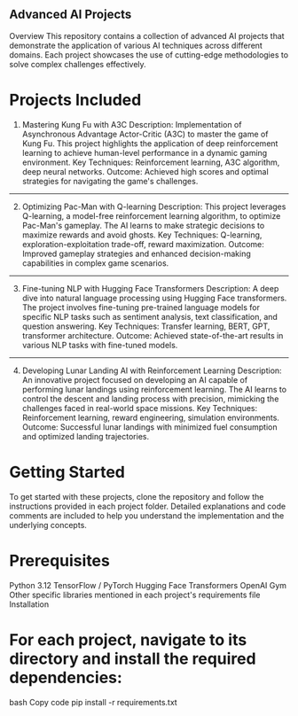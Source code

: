 
## Advanced AI Projects        
Overview
This repository contains a collection of advanced AI projects that demonstrate the application of various AI techniques across different domains. Each project showcases the use of cutting-edge methodologies to solve complex challenges effectively.

# Projects Included
1. Mastering Kung Fu with A3C
Description: Implementation of Asynchronous Advantage Actor-Critic (A3C) to master the game of Kung Fu. This project highlights the application of deep reinforcement learning to achieve human-level performance in a dynamic gaming environment.
Key Techniques: Reinforcement learning, A3C algorithm, deep neural networks.
Outcome: Achieved high scores and optimal strategies for navigating the game's challenges.

---

2. Optimizing Pac-Man with Q-learning
Description: This project leverages Q-learning, a model-free reinforcement learning algorithm, to optimize Pac-Man's gameplay. The AI learns to make strategic decisions to maximize rewards and avoid ghosts.
Key Techniques: Q-learning, exploration-exploitation trade-off, reward maximization.
Outcome: Improved gameplay strategies and enhanced decision-making capabilities in complex game scenarios.

---


3. Fine-tuning NLP with Hugging Face Transformers
Description: A deep dive into natural language processing using Hugging Face transformers. The project involves fine-tuning pre-trained language models for specific NLP tasks such as sentiment analysis, text classification, and question answering.
Key Techniques: Transfer learning, BERT, GPT, transformer architecture.
Outcome: Achieved state-of-the-art results in various NLP tasks with fine-tuned models.

---


4. Developing Lunar Landing AI with Reinforcement Learning
Description: An innovative project focused on developing an AI capable of performing lunar landings using reinforcement learning. The AI learns to control the descent and landing process with precision, mimicking the challenges faced in real-world space missions.
Key Techniques: Reinforcement learning, reward engineering, simulation environments.
Outcome: Successful lunar landings with minimized fuel consumption and optimized landing trajectories.


# Getting Started

To get started with these projects, clone the repository and follow the instructions provided in each project folder. Detailed explanations and code comments are included to help you understand the implementation and the underlying concepts.
 
# Prerequisites
Python 3.12
TensorFlow / PyTorch
Hugging Face Transformers
OpenAI Gym
Other specific libraries mentioned in each project's requirements file
Installation

# For each project, navigate to its directory and install the required dependencies:

bash
Copy code
pip install -r requirements.txt
